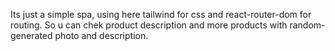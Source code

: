Its just a simple spa, using here tailwind for css and react-router-dom for routing.
So u can chek product description and more products with random-generated photo and description.
